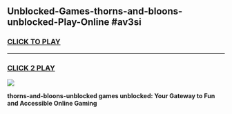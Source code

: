 
## Unblocked-Games-thorns-and-bloons-unblocked-Play-Online #av3si
<h3>
<a href="https://news.freeplayer.one?title=thorns-and-bloons-unblocked&ref=3">CLICK TO PLAY</a></h3>
<hr>

<h3>
<a href="https://news.freeplayer.one?title=thorns-and-bloons-unblocked&ref=3">CLICK 2 PLAY</a>
  
</h3>

<a href="https://news.freeplayer.one?title=thorns-and-bloons-unblocked&ref=3"><img src="https://clearcache.store/games.png"></a>


**thorns-and-bloons-unblocked games unblocked: Your Gateway to Fun and Accessible Online Gaming**
